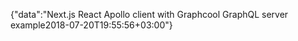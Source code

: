 {"data":"Next.js React Apollo client with Graphcool GraphQL server example2018-07-20T19:55:56+03:00"}

